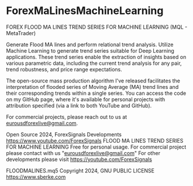 # ForexMaLinesMachineLearning
FOREX FLOOD MA LINES TREND SERIES FOR MACHINE LEARNING (MQL - MetaTrader)

Generate Flood MA lines and perform relational trend analysis. Utilize Machine Learning to generate trend series suitable for Deep Learning applications. These trend series enable the extraction of insights based on various parametric data, including the current trend analysis for any pair, trend robustness, and price range expectations.

The open-source mass production algorithm I've released facilitates the interpretation of flooded series of Moving Average (MA) trend lines and their corresponding trends within a single series. You can access the code on my GitHub page, where it's available for personal projects with attribution specified (via a link to both YouTube and GitHub).

For commercial projects, please reach out to us at eurousdforexlive@gmail.com.

Open Source 2024, ForexSignals Developments
https://www.youtube.com/ForexSignals
FLOOD MA LINES TREND SERIES FOR MACHINE LEARNING
Free for personal usage.
For commercial project please contact with us "eurousdforexlive@gmail.com"
For other developments please visit https://youtube.com/ForexSignals

FLOODMALINES.mq5
Copyright 2024, GNU PUBLIC LICENSE
https://www.sberke.com



